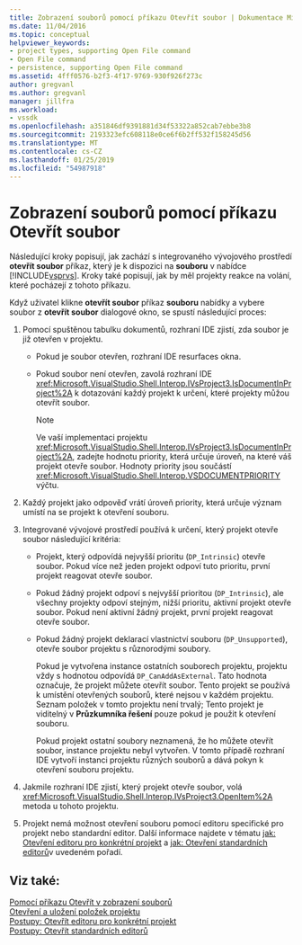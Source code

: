 ```yaml
---
title: Zobrazení souborů pomocí příkazu Otevřít soubor | Dokumentace Microsoftu
ms.date: 11/04/2016
ms.topic: conceptual
helpviewer_keywords:
- project types, supporting Open File command
- Open File command
- persistence, supporting Open File command
ms.assetid: 4fff0576-b2f3-4f17-9769-930f926f273c
author: gregvanl
ms.author: gregvanl
manager: jillfra
ms.workload:
- vssdk
ms.openlocfilehash: a351846df9391881d34f53322a852cab7ebbe3b8
ms.sourcegitcommit: 2193323efc608118e0ce6f6b2ff532f158245d56
ms.translationtype: MT
ms.contentlocale: cs-CZ
ms.lasthandoff: 01/25/2019
ms.locfileid: "54987918"
---
```

# <a name="display-files-by-using-the-open-file-command"></a>Zobrazení souborů pomocí příkazu Otevřít soubor
Následující kroky popisují, jak zachází s integrovaného vývojového prostředí **otevřít soubor** příkaz, který je k dispozici na **souboru** v nabídce [!INCLUDE[vsprvs](../../code-quality/includes/vsprvs_md.md)]. Kroky také popisují, jak by měl projekty reakce na volání, které pocházejí z tohoto příkazu.  
  
 Když uživatel klikne **otevřít soubor** příkaz **souboru** nabídky a vybere soubor z **otevřít soubor** dialogové okno, se spustí následující proces:  
  
1.  Pomocí spuštěnou tabulku dokumentů, rozhraní IDE zjistí, zda soubor je již otevřen v projektu.  
  
    -   Pokud je soubor otevřen, rozhraní IDE resurfaces okna.  
  
    -   Pokud soubor není otevřen, zavolá rozhraní IDE <xref:Microsoft.VisualStudio.Shell.Interop.IVsProject3.IsDocumentInProject%2A> k dotazování každý projekt k určení, které projekty můžou otevřít soubor.  
  
        > [!NOTE]
        >  Ve vaší implementaci projektu <xref:Microsoft.VisualStudio.Shell.Interop.IVsProject3.IsDocumentInProject%2A>, zadejte hodnotu priority, která určuje úroveň, na které váš projekt otevře soubor. Hodnoty priority jsou součástí <xref:Microsoft.VisualStudio.Shell.Interop.VSDOCUMENTPRIORITY> výčtu.  
  
2.  Každý projekt jako odpověď vrátí úroveň priority, která určuje význam umístí na se projekt k otevření souboru.  
  
3.  Integrované vývojové prostředí používá k určení, který projekt otevře soubor následující kritéria:  
  
    -   Projekt, který odpovídá nejvyšší prioritu (`DP_Intrinsic`) otevře soubor. Pokud více než jeden projekt odpoví tuto prioritu, první projekt reagovat otevře soubor.  
  
    -   Pokud žádný projekt odpoví s nejvyšší prioritou (`DP_Intrinsic`), ale všechny projekty odpoví stejným, nižší prioritu, aktivní projekt otevře soubor. Pokud není aktivní žádný projekt, první projekt reagovat otevře soubor.  
  
    -   Pokud žádný projekt deklarací vlastnictví souboru (`DP_Unsupported`), otevře soubor projektu s různorodými soubory.  
  
         Pokud je vytvořena instance ostatních souborech projektu, projektu vždy s hodnotou odpovídá `DP_CanAddAsExternal`. Tato hodnota označuje, že projekt můžete otevřít soubor. Tento projekt se používá k umístění otevřených souborů, které nejsou v každém projektu. Seznam položek v tomto projektu není trvalý; Tento projekt je viditelný v **Průzkumníka řešení** pouze pokud je použit k otevření souboru.  
  
         Pokud projekt ostatní soubory neznamená, že ho můžete otevřít soubor, instance projektu nebyl vytvořen. V tomto případě rozhraní IDE vytvoří instanci projektu různých souborů a dává pokyn k otevření souboru projektu.  
  
4.  Jakmile rozhraní IDE zjistí, který projekt otevře soubor, volá <xref:Microsoft.VisualStudio.Shell.Interop.IVsProject3.OpenItem%2A> metoda u tohoto projektu.  
  
5.  Projekt nemá možnost otevření souboru pomocí editoru specifické pro projekt nebo standardní editor. Další informace najdete v tématu [jak: Otevření editoru pro konkrétní projekt](../../extensibility/how-to-open-project-specific-editors.md) a [jak: Otevření standardních editorů](../../extensibility/how-to-open-standard-editors.md)v uvedeném pořadí.  
  
## <a name="see-also"></a>Viz také:  
 [Pomocí příkazu Otevřít v zobrazení souborů](../../extensibility/internals/displaying-files-by-using-the-open-with-command.md)   
 [Otevření a uložení položek projektu](../../extensibility/internals/opening-and-saving-project-items.md)   
 [Postupy: Otevřít editoru pro konkrétní projekt](../../extensibility/how-to-open-project-specific-editors.md)   
 [Postupy: Otevřít standardních editorů](../../extensibility/how-to-open-standard-editors.md)